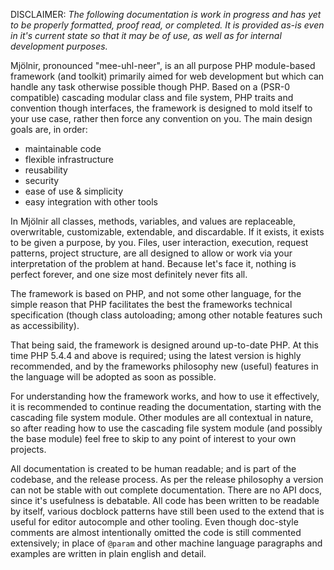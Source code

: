 DISCLAIMER: *The following documentation is work in progress and has yet to be
properly formatted, proof read, or completed. It is provided as-is even in it's
current state so that it may be of use, as well as for internal development
purposes.*

Mjölnir, pronounced "mee-uhl-neer", is an all purpose PHP module-based
framework (and toolkit) primarily aimed for web development but which can handle
any task otherwise possible though PHP. Based on a (PSR-0 compatible) cascading
modular class and file system, PHP traits and convention though interfaces, the
framework is designed to mold itself to your use case, rather then force any
convention on you. The main design goals are, in order:

 * maintainable code
 * flexible infrastructure
 * reusability
 * security
 * ease of use & simplicity
 * easy integration with other tools

In Mjölnir all classes, methods, variables, and values are replaceable,
overwritable, customizable, extendable, and discardable. If it exists, it exists
to be given a purpose, by you. Files, user interaction, execution, request
patterns, project structure, are all designed to allow or work via your
interpretation of the problem at hand. Because let's face it, nothing is
perfect forever, and one size most definitely never fits all.

The framework is based on PHP, and not some other language, for the simple
reason that PHP facilitates the best the frameworks technical specification
(though class autoloading; among other notable features such as accessibility).

That being said, the framework is designed around up-to-date PHP. At this time
PHP 5.4.4 and above is required; using the latest version is highly recommended,
and by the frameworks philosophy new (useful) features in the language will be
adopted as soon as possible.

For understanding how the framework works, and how to use it effectively, it is
recommended to continue reading the documentation, starting with the
cascading file system module. Other modules are all contextual in nature,
so after reading how to use the cascading file system module (and possibly the
base module) feel free to skip to any point of interest to your own projects.

All documentation is created to be human readable; and is part of the codebase,
and the release process. As per the release philosophy a version can not be
stable with out complete documentation. There are no API docs, since it's
usefulness is debatable. All code has been written to be readable by itself,
various docblock patterns have still been used to the extend that is useful for
editor autocomple and other tooling. Even though doc-style comments are almost
intentionally omitted the code is still commented extensively; in place of
`@param` and other machine language paragraphs and examples are written in
plain english and detail.
